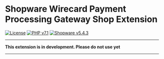 # Shopware Wirecard Payment Processing Gateway Shop Extension

[![License](https://img.shields.io/badge/license-GPLv3-blue.svg)](https://raw.githubusercontent.com/wirecard/opencart-ee/master/LICENSE)
[![PHP v7.1](https://img.shields.io/badge/php-v7.1-yellow.svg)](http://www.php.net)
[![Shopware v5.4.3](https://img.shields.io/badge/OpenCart-v3.0.2.0-green.svg)](https://www.opencart.com/)

***
**This extension is in development. Please do not use yet** 
***
